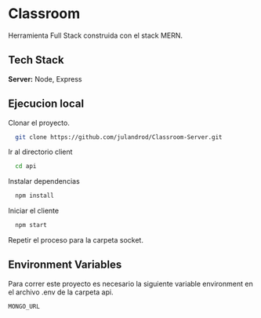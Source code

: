 
# Classroom

Herramienta Full Stack construida con el stack MERN.


## Tech Stack

**Server:** Node, Express

  
## Ejecucion local

Clonar el proyecto.

```bash
  git clone https://github.com/julandrod/Classroom-Server.git
```

Ir al directorio client

```bash
  cd api 
```

Instalar dependencias

```bash
  npm install
```

Iniciar el cliente

```bash
  npm start
```
Repetir el proceso para la carpeta socket.
  
## Environment Variables

Para correr este proyecto es necesario la siguiente variable environment en el archivo .env de la carpeta api.


`MONGO_URL`

  
